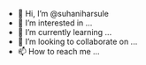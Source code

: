 - 👋 Hi, I’m @suhaniharsule
- 👀 I’m interested in ...
- 🌱 I’m currently learning ...
- 💞️ I’m looking to collaborate on ...
- 📫 How to reach me ...

<!---
suhaniharsule/suhaniharsule is a ✨ special ✨ repository because its `README.md` (this file) appears on your GitHub profile.
You can click the Preview link to take a look at your changes.
--->
